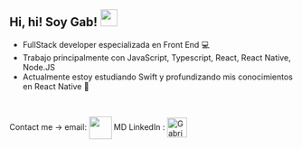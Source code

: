 ## Hi, hi! Soy Gab! <img width="30px" height="30px" src="https://media.tenor.com/images/3b388fe03da271d2674faf85eb7c3fcd/tenor.gif" /> 

- FullStack developer especializada en Front End 💻
- Trabajo principalmente con JavaScript, Typescript, React, React Native, Node.JS
- Actualmente estoy estudiando Swift y profundizando mis conocimientos en React Native 📖

<br />

Contact me ->   email: </a> <a href = "mailto: gab.f.lescano@gmail.com"><img align="center" src="https://cdn-icons-png.flaticon.com/512/324/324123.png" height="40" width="40" /></a>   MD LinkedIn : <a href="https://www.linkedin.com/in/gabriela-lescano/" target="blank"><img align="center" src="https://cdn-icons-png.flaticon.com/512/1383/1383262.png" alt="GabrielaLescano" height="35" width="35" />
<br />
  
